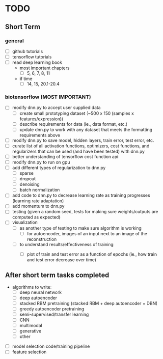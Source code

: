 # TODO
## Short Term

### general
- [ ] github tutorials
- [ ] tensorflow tutorials
- [ ] read deep learning book
	- most important chapters 
		- [ ] 5, 6, 7, 8, 11
	- if time
		- [ ] 14, 15, 20.1-20.4

### biotensorflow (MOST IMPORTANT)
- [ ] modify dnn.py to accept user supplied data 
	- [ ] create small prototyping dataset (~500 x 150 (samples x features/expression))
	- [ ] describe requirements for data (ie., data format, etc.)
	- [ ] update dnn.py to work with any dataset that meets the formatting requirements above
- [ ] modify dnn.py to save model, hidden layers, train error, test error, etc.
- [ ] curate list of all activation functions, optimizers, cost functions, and regularizers that can be used (and have been tested) with dnn.py
- [ ] better understanding of tensorflow cost function api
- [ ] modify dnn.py to run on gpu
- [ ] add different types of regularization to dnn.py
	- [ ] sparse
	- [ ] dropout
	- [ ] denoising
	- [ ] batch normalization
- [ ] add code to dnn.py to decrease learning rate as training progresses (learning rate adaptation)
- [ ] add momentum to dnn.py
- [ ] testing (given a random seed, tests for making sure weights/outputs are computed as expected)
- [ ] visualization 
	- [ ] as another type of testing to make sure algorithm is working
		- [ ] for autoencoder, images of an input next to an image of the reconstruction
	- [ ] to understand results/effectiveness of training
		- [ ] plot of train and test error as a function of epochs (ie., how train and test error decrease over time)


## After short term tasks completed
- algorithms to write:
	- [ ] deep neural network
	- [ ] deep autoencoder 
	- [ ] stacked RBM pretraining (stacked RBM + deep autoencoder = DBN)
	- [ ] greedy autoencoder pretraining
	- [ ] semi-supervised/transfer learning
	- [ ] CNN
	- [ ] multimodal
	- [ ] generative
	- [ ] other
- [ ] model selection code/training pipeline
- [ ] feature selection 
